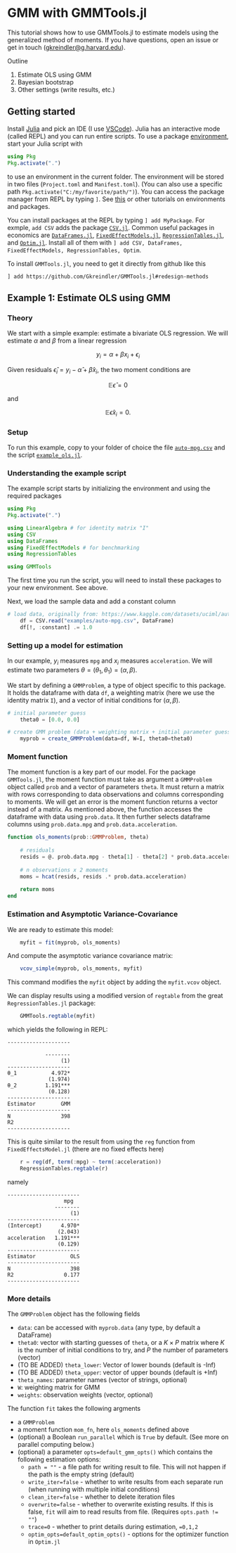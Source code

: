 # GMM with GMMTools.jl

This tutorial shows how to use GMMTools.jl to estimate models using the generalized method of moments. If you have questions, open an issue or get in touch (gkreindler@g.harvard.edu).

Outline
1. Estimate OLS using GMM
1. Bayesian bootstrap
1. Other settings (write results, etc.)

## Getting started
Install [Julia](https://julialang.org/downloads/) and pick an IDE (I use [VSCode](https://code.visualstudio.com/)). Julia has an interactive mode (called REPL) and you can run entire scripts. To use a package [environment](https://jkrumbiegel.com/pages/2022-08-26-pkg-introduction/), start your Julia script with
```julia
using Pkg
Pkg.activate(".")
```
to use an environment in the current folder. The environment will be stored in two files (`Project.toml` and `Manifest.toml`). (You can also use a specific path `Pkg.activate("C:/my/favorite/path/")`). You can access the package manager from REPL by typing `]`. See [this](https://jkrumbiegel.com/pages/2022-08-26-pkg-introduction/) or other tutorials on environments and packages.

You can install packages at the REPL by typing `] add MyPackage`. For exmple, `add CSV` adds the package [`CSV.jl`](https://github.com/JuliaData/CSV.jl). Common useful packages in economics are [`DataFrames.jl`](https://github.com/JuliaData/DataFrames.jl), [`FixedEffectModels.jl`](https://github.com/FixedEffects/FixedEffectModels.jl), [`RegressionTables.jl`](https://github.com/jmboehm/RegressionTables.jl), and [`Optim.jl`](https://julianlsolvers.github.io/Optim.jl/stable/). Install all of them with `] add CSV, DataFrames, FixedEffectModels, RegressionTables, Optim`.

To install `GMMTools.jl`, you need to get it directly from github like this
```
] add https://github.com/Gkreindler/GMMTools.jl#redesign-methods
```

## Example 1: Estimate OLS using GMM

### Theory
We start with a simple example: estimate a bivariate OLS regression. We will estimate $\alpha$ and $\beta$ from a linear regression
```math
y_i = \alpha + \beta x_i + \epsilon_i
```
Given residuals $\widehat\epsilon_i = y_i - \widehat\alpha + \widehat\beta x_i$, the two moment conditions are 
```math
\mathbb E \widehat\epsilon = 0
```
and 
```math
\mathbb E \widehat\epsilon x_i = 0.
```

### Setup
To run this example, copy to your folder of choice the file [`auto-mpg.csv`](https://github.com/Gkreindler/GMMTools.jl/blob/redesign-methods/examples/auto-mpg.csv) and the script [`example_ols.jl`](https://github.com/Gkreindler/GMMTools.jl/blob/redesign-methods/examples/example_ols.jl).

### Understanding the example script
The example script starts by initializing the environment and using the required packages 
```julia
using Pkg
Pkg.activate(".")

using LinearAlgebra # for identity matrix "I"
using CSV
using DataFrames
using FixedEffectModels # for benchmarking
using RegressionTables

using GMMTools
```
The first time you run the script, you will need to install these packages to your new environment. See above.

Next, we load the sample data and add a constant column
```julia
# load data, originally from: https://www.kaggle.com/datasets/uciml/autompg-dataset/?select=auto-mpg.csv 
    df = CSV.read("examples/auto-mpg.csv", DataFrame)
    df[!, :constant] .= 1.0
```

### Setting up a model for estimation
In our example, $y_i$ measures `mpg` and $x_i$ measures `acceleration`. We will estimate two parameters $\theta = (\theta_1, \theta_1) = (\alpha, \beta)$.

We start by defining a `GMMProblem`, a type of object specific to this package. It holds the dataframe with data `df`, a weighting matrix (here we use the identity matrix `I`), and a vector of initial conditions for $(\alpha, \beta)$.
```julia
# initial parameter guess
    theta0 = [0.0, 0.0]

# create GMM problem (data + weighting matrix + initial parameter guess)
    myprob = create_GMMProblem(data=df, W=I, theta0=theta0)
```

### Moment function
The moment function is a key part of our model. For the package `GMMTools.jl`, the moment function must take as argument a `GMMProblem` object called `prob` and a vector of parameters `theta`. It must return a matrix with rows corresponding to data observations and columns corresponding to moments. We will get an error is the moment function returns a vector instead of a matrix. As mentioned above, the function accesses the dataframe with data using `prob.data`. It then further selects dataframe columns using `prob.data.mpg` and `prob.data.acceleration`.
```julia
function ols_moments(prob::GMMProblem, theta)
    
    # residuals
    resids = @. prob.data.mpg - theta[1] - theta[2] * prob.data.acceleration
    
    # n observations x 2 moments
    moms = hcat(resids, resids .* prob.data.acceleration)
    
    return moms
end
```

### Estimation and Asymptotic Variance-Covariance
We are ready to estimate this model:
```julia
    myfit = fit(myprob, ols_moments)
```
And compute the asymptotic variance covariance matrix:
```julia
    vcov_simple(myprob, ols_moments, myfit)
```
This command modifies the `myfit` object by adding the `myfit.vcov` object.

We can display results using a modified version of `regtable` from the great `RegressionTables.jl` package:
```julia
    GMMTools.regtable(myfit)
```
which yields the following in REPL:
```
--------------------

            --------
                 (1)
--------------------
θ_1           4.972*
             (1.974)
θ_2         1.191***
             (0.128)
--------------------
Estimator        GMM
--------------------
N                398
R2
--------------------
```

This is quite similar to the result from using the `reg` function from `FixedEffectsModel.jl` (there are no fixed effects here)
```julia
    r = reg(df, term(:mpg) ~ term(:acceleration))
    RegressionTables.regtable(r)
```
namely
```
-----------------------
                  mpg  
               --------
                    (1)
-----------------------
(Intercept)      4.970*
                (2.043)
acceleration   1.191***
                (0.129)
-----------------------
Estimator           OLS
-----------------------
N                   398
R2                0.177
-----------------------
```


### More details
The `GMMProblem` object has the following fields
- `data`: can be accessed with `myprob.data` (any type, by default a DataFrame)
- `theta0`: vector with starting guesses of `theta`, or a $K\times P$ matrix where $K$ is the number of initial conditions to try, and $P$ the number of parameters (vector)
- (TO BE ADDED) `theta_lower`: Vector of lower bounds (default is -Inf)
- (TO BE ADDED) `theta_upper`: vector of upper bounds (default is +Inf)
- `theta_names`: parameter names (vector of strings, optional)
- `W`: weighting matrix for GMM
- `weights`: observation weights (vector, optional)


The function `fit` takes the following argments
- a `GMMProblem`
- a moment function `mom_fn`, here `ols_moments` defined above
- (optional) a Boolean `run_parallel` which is `True` by default. (See more on parallel computing below.) 
- (optional) a parameter `opts=default_gmm_opts()` which contains the following estimation options:
    - `path = ""` - a file path for writing result to file. This will not happen if the path is the empty string (default)
    - `write_iter=false` - whether to write results from each separate run (when running with multiple initial conditions)
    - `clean_iter=false` - whether to delete iteration files
    - `overwrite=false`  - whether to overwrite existing results. If this is false, `fit` will aim to read results from file. (Requires `opts.path != ""`)
    - `trace=0`          - whether to print details during estimation, `=0,1,2`
    - `optim_opts=default_optim_opts()` - options for the optimizer function in `Optim.jl`





